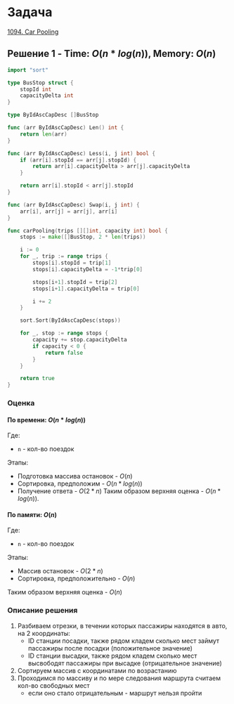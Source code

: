# Задача

[1094. Car Pooling](https://leetcode.com/problems/car-pooling/)

## Решение 1 - Time: $O(n * log(n))$, Memory: $O(n)$

```go
import "sort"

type BusStop struct {
    stopId int
    capacityDelta int
}

type ByIdAscCapDesc []BusStop

func (arr ByIdAscCapDesc) Len() int {
    return len(arr)
}

func (arr ByIdAscCapDesc) Less(i, j int) bool {
    if (arr[i].stopId == arr[j].stopId) {
        return arr[i].capacityDelta > arr[j].capacityDelta
    }

    return arr[i].stopId < arr[j].stopId
}

func (arr ByIdAscCapDesc) Swap(i, j int) {
    arr[i], arr[j] = arr[j], arr[i]
}

func carPooling(trips [][]int, capacity int) bool {
    stops := make([]BusStop, 2 * len(trips))

    i := 0
    for _, trip := range trips {
        stops[i].stopId = trip[1]
        stops[i].capacityDelta = -1*trip[0]

        stops[i+1].stopId = trip[2]
        stops[i+1].capacityDelta = trip[0]

        i += 2
    }

    sort.Sort(ByIdAscCapDesc(stops))

    for _, stop := range stops {
        capacity += stop.capacityDelta
        if capacity < 0 {
            return false
        }
    }

    return true
}
```

### Оценка 

#### По времени: $O(n * log(n))$
Где:
* `n` - кол-во поездок

Этапы:
* Подготовка массива остановок - $O(n)$
* Сортировка, предположим - $O(n * log(n))$
* Получение ответа - $O(2 * n)$
Таким образом верхняя оценка - $O(n * log(n))$.

#### По памяти: $O(n)$
Где:
* `n` - кол-во поездок

Этапы:
* Массив остановок - $O(2 * n)$
* Сортировка, предположительно - $O(n)$

Таким образом верхняя оценка - $O(n)$

### Описание решения
1. Разбиваем отрезки, в течении которых пассажиры находятся в авто, на 2 координаты:
	* ID станции посадки, также рядом кладем сколько мест займут пассажиры после посадки (положительное значение)
	* ID станции высадки, также рядом кладем сколько мест высвободят пассажиры при высадке (отрицательное значение)
1. Сортируем массив с координатами по возрастанию
1. Проходимся по массиву и по мере следования маршрута считаем кол-во свободных мест
	* если оно стало отрицательным - маршрут нельзя пройти